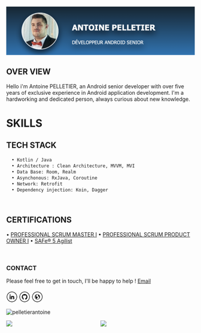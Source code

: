 <img src="https://raw.githubusercontent.com/pelletierantoine/pelletierantoine/master/content/pelletierantoine.png"></h2>

## OVER VIEW

Hello i'm Antoine PELLETIER, an Android senior developer with over five years of exclusive experience in Android application development.
I'm a hardworking and dedicated person, always curious about new knowledge.


# SKILLS

 ## TECH STACK
  
      • Kotlin / Java
      • Architecture : Clean Architecture, MVVM, MVI
      • Data Base: Room, Realm
      • Asynchonous: RxJava, Coroutine
      • Network: Retrofit
      • Dependency injection: Koin, Dagger
      
<br/>

 ## CERTIFICATIONS

• <a href="https://www.scrum.org/professional-scrum-certifications/professional-scrum-master-assessments" target="_blank">PROFESSIONAL SCRUM MASTER I</a>
• <a href="https://www.scrum.org/professional-scrum-product-owner-certifications" target="_blank">PROFESSIONAL SCRUM PRODUCT OWNER I</a>
• <a href="https://www.credly.com/badges/f08bb0bb-9444-4379-b98d-6f1ba0868213?source=linked_in_profile" target="_blank">SAFe® 5 Agilist</a>

<br/>

### CONTACT

Please feel free to get in touch, I'll be happy to help ! 
[Email](pelletier.antoinepro@gmail.com)

####

<a href="https://www.linkedin.com/in/antoine-pelletier-4b8297110/" target="_blank"><img src="https://raw.githubusercontent.com/pelletierantoine/pelletierantoine/master/content/in.png" alt="LinkedIn" width="30"></a>
<a href="https://github.com/pelletierantoine" target="_blank"><img src="https://raw.githubusercontent.com/pelletierantoine/pelletierantoine/master/content/git.png" alt="GitHub" width="30"></a>
<a href="https://github.com/pelletierantoine" target="_blank"><img src="https://raw.githubusercontent.com/pelletierantoine/pelletierantoine/master/content/www.png" alt="Website" width="30"></a>

<p align="left"> <img src="https://komarev.com/ghpvc/?username=pelletierantoine&color=brightgreen" alt="pelletierantoine" /> </p>


<p align="left"><img width="50%" src="https://github-readme-stats.vercel.app/api?username=pelletierantoine&show_icons=true&theme=monokai&count_private=true" <p align="right"><img src="https://github-readme-stats.vercel.app/api/top-langs/?username=pelletierantoine&theme=merko&layout=compact&hide_langs_below=1" /></p>

